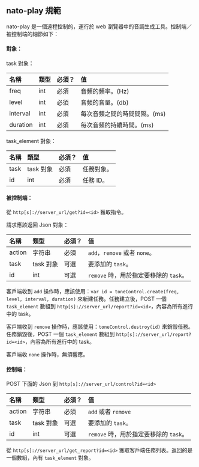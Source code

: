 nato-play 規範
---

nato-play 是一個遠程控制的，運行於 web 瀏覽器中的音調生成工具。控制端／被控制端的細節如下：

#### 對象：

task 對象：

名稱|類型|必須？|值
:--|:--|:--|:--
freq|int|必須|音頻的頻率。(Hz)
level|int|必須|音頻的音量。(db)
interval|int|必須|每次音頻之間的時間間隔。(ms)
duration|int|必須|每次音頻的持續時間。(ms)

task\_element 對象：

名稱|類型|必須？|值
:--|:--|:--|:--
task|task 對象|必須|任務對象。
id|int|必須|任務 ID。

#### 被控制端：

從 `http[s]://server_url/get?id=<id>` 獲取指令。

請求應該返回 Json 對象：

名稱|類型|必須？|值
:--|:--|:--|:--
action|字符串|必須|`add`，`remove` 或者 `none`。
task|task 對象|可選|要添加的 `task`。
id|int|可選|`remove` 時，用於指定要移除的 `task`。

客戶端收到 `add` 操作時，應該使用：`var id = toneControl.create(freq, level, interval, duration)` 來新建任務。任務建立後，POST 一個 `task_element` 數組到 `http[s]://server_url/report?id=<id>`，內容為所有進行中的 task。 

客戶端收到 `remove` 操作時，應該使用：`toneControl.destroy(id)` 來銷毀任務。任務銷毀後，POST 一個 `task_element` 數組到 `http[s]://server_url/report?id=<id>`，內容為所有進行中的 task。 

客戶端收 `none` 操作時，無須響應。

#### 控制端：

POST 下面的 Json 到 `http[s]://server_url/control?id=<id>`

名稱|類型|必須？|值
:--|:--|:--|:--
action|字符串|必須|`add` 或者 `remove`
task|task 對象|可選|要添加的 `task`。
id|int|可選|`remove` 時，用於指定要移除的 `task`。

從 `http[s]://server_url/get_report?id=<id>` 獲取客戶端任務列表。返回的是一個數組，內有 `task_element` 對象。
